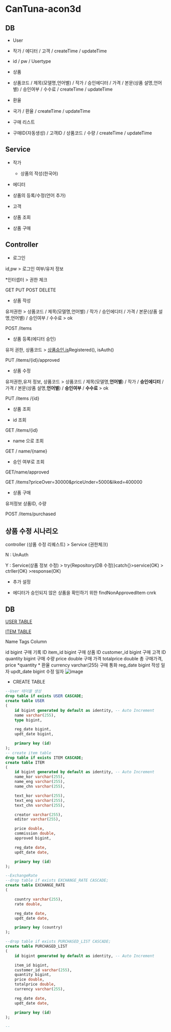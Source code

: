 # CanTuna-acon3d

## DB

- User

 - 작가 / 에디터 / 고객 / createTime / updateTime

 - id / pw  / Usertype

- 상품

 - 상품코드 / 제목(모델명,언어별) / 작가 / 승인에디터 / 가격 / 본문(상품 설명,언어별) / 승인여부 / 수수료 / createTime / updateTime

- 환율

 - 국가 / 환율 /  createTime / updateTime

- 구매 리스트

 - 구매ID(자동생성) / 고객ID / 상품코드 / 수량 /  createTime / updateTime

## Service

- 작가

  - 상품의 작성(한국어)

- 에디터

 - 상품의 등록/수정(언어 추가)

- 고객

 - 상품 조회

 - 상품 구매

## Controller

- 로그인

id,pw > 로그인 여부/유저 정보

*인터셉터 > 권한 체크

GET PUT POST DELETE

- 상품 작성

유저권한 > 상품코드 / 제목(모델명,언어별) / 작가 / 승인에디터 / 가격 / 본문(상품 설명,언어별) / 승인여부 / 수수료  > ok

POST /items

- 상품 등록(에디터 승인)

유저 권한, 상품코드 > [상품승인.is](http://상품승인.is)Registered(), isAuth()

PUT /items/{id}/approved

- 상품 수정

유저권한,유저 정보, 상품코드 > 상품코드 / 제목(모델명,**언어별**) / 작가 / **승인에디터** / 가격 / 본문(상품 설명,**언어별**) / **승인여부** / **수수료**  > ok

PUT /items /{id}

- 상품 조회

 - id 조회

GET /items/{id}

 - name 으로 조회

GET / name/{name}

 - 승인 여부로 조회

GET/name/approved

GET /items?priceOver=30000&priceUnder=5000&liked=400000

- 상품 구매

유저정보  상품ID, 수량

POST /items/purchased

## 상품 수정 시나리오

controller (상품 수정 리퀘스트) > Service (권한체크)

N : UnAuth

Y : Service(상품 정보 수정) > try{Repository(DB 수정)}catch{}>service(OK) > ctrller(OK) >response(OK)

- 추가 설정

 - 에디터가 승인되지 않은 상품을 확인하기 위한 findNonApprovedItem cnrk

## DB

[USER TABLE](https://www.notion.so/4a2b5da788474a20a0602d34e0fce2c4)

[ITEM TABLE](https://www.notion.so/f46960c71d5342b0ba8a3e9a28c71511)


Name	Tags	Column
		
id	bigint	구매 기록 ID
item_id	bigint	구매 상품 ID
customer_id	bigint	구매 고객 ID
quantity	bigint	구매 수량
price	double	구매 가격
totalprice	double	총 구매가격, price *quantity * 환율
currency	varchar(255)	구매 통화
reg_date	bigint	작성 일자
updt_date	bigint	수정 일자
![image](https://user-images.githubusercontent.com/22030175/135893778-85a9b713-5ed8-44bd-a4e3-85f38b0a78bd.png)


- CREATE TABLE

```sql
--User 테이블 생성
drop table if exists USER CASCADE;
create table USER
(
    id bigint generated by default as identity, -- Auto Increment
    name varchar(255),
    type bigint,

    reg_date bigint,
    updt_date bigint,

    primary key (id)
);
-- create item table
drop table if exists ITEM CASCADE;
create table ITEM
(
    id bigint generated by default as identity, -- Auto Increment
    name_kor varchar(255),
    name_eng varchar(255),
    name_chn varchar(255),

    text_kor varchar(255),
    text_eng varchar(255),
    text_chn varchar(255),

    creator varchar(255),
    editor varchar(255),

    price double,
    commission double,
    approved bigint,

    reg_date date,
    updt_date date,

    primary key (id)
);

--ExchangeRate
--drop table if exists EXCHANGE_RATE CASCADE;
create table EXCHANGE_RATE
(

    country varchar(255),
    rate double,

    reg_date date,
    updt_date date,

    primary key (country)
);

--drop table if exists PURCHASED_LIST CASCADE;
create table PURCHASED_LIST
(
    id bigint generated by default as identity, -- Auto Increment

    item_id bigint,
    customer_id varchar(255),
    quantity bigint,
    price double,
    totalprice double,
    currency varchar(255),

    reg_date date,
    updt_date date,

    primary key (id)
);

--
```
